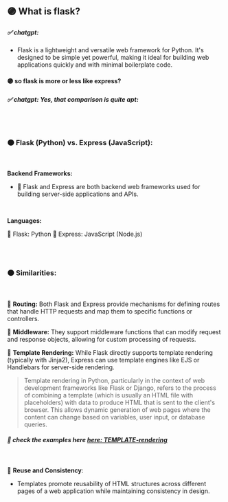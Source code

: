## 🟣 What is flask?

##### ✅ chatgpt:

- Flask is a lightweight and versatile web framework for Python. It's designed to be simple yet powerful, making it ideal for building web applications quickly and with minimal boilerplate code.

#### 🟣 so flask is more or less like express?

##### ✅ chatgpt: Yes, that comparison is quite apt:

<br>
<br>

### 🟠 Flask (Python) vs. Express (JavaScript):

<br>

**Backend Frameworks:**

- 🔸 Flask and Express are both backend web frameworks used for building server-side applications and APIs.

<br>

**Languages:**

🔸 Flask: Python
🔸 Express: JavaScript (Node.js)

<br>
<br>

### 🟠 Similarities:

<br>

🔸 **Routing:** Both Flask and Express provide mechanisms for defining routes that handle HTTP requests and map them to specific functions or controllers.

🔸 **Middleware:** They support middleware functions that can modify request and response objects, allowing for custom processing of requests.

🔸 **Template Rendering:** While Flask directly supports template rendering (typically with Jinja2), Express can use template engines like EJS or Handlebars for server-side rendering.

> Template rendering in Python, particularly in the context of web development frameworks like Flask or Django, refers to the process of combining a template (which is usually an HTML file with placeholders) with data to produce HTML that is sent to the client's browser. This allows dynamic generation of web pages where the content can change based on variables, user input, or database queries.

##### 🍰 check the examples here [here: TEMPLATE-rendering](./z__TEMPLATE-rendering.md)

<br>

🔸 **Reuse and Consistency**:

- Templates promote reusability of HTML structures across different pages of a web application while maintaining consistency in design.
